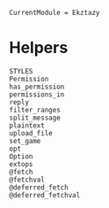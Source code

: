 ```@meta
CurrentModule = Ekztazy
```

# Helpers

```@docs
STYLES
Permission
has_permission
permissions_in
reply
filter_ranges
split_message
plaintext
upload_file
set_game
opt
Option
extops
@fetch
@fetchval
@deferred_fetch
@deferred_fetchval
```
